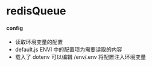# redisQueue
#### config
* 读取环境变量的配置
* default.js ENVI 中的配置项为需要读取的内容
* 载入了 dotenv 可以编辑 /env/.env 将配置注入环境变量
